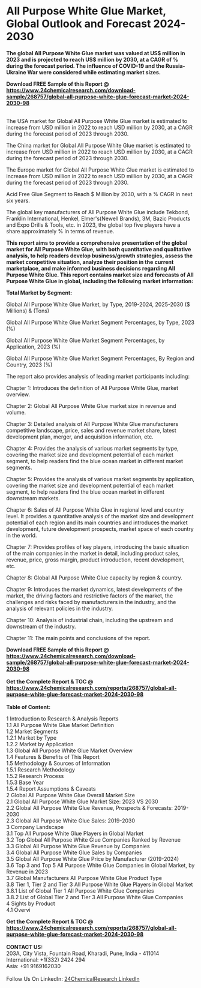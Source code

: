 <h1>All Purpose White Glue Market, Global Outlook and Forecast 2024-2030</h1><p><strong>The global All Purpose White Glue market was valued at US$ million in 2023 and is projected to reach US$ million by 2030, at a CAGR of % during the forecast period. The influence of COVID-19 and the Russia-Ukraine War were considered while estimating market sizes.</strong></p><p>
</p><p></p><div><b>Download FREE Sample of this Report @ 
            <a href="https://www.24chemicalresearch.com/download-sample/268757/global-all-purpose-white-glue-forecast-market-2024-2030-98">
            https://www.24chemicalresearch.com/download-sample/268757/global-all-purpose-white-glue-forecast-market-2024-2030-98</a></b></div><br><p>
</p><p>The USA market for Global All Purpose White Glue market is estimated to increase from USD million in 2022 to reach USD million by 2030, at a CAGR during the forecast period of 2023 through 2030.</p><p>
</p><p>The China market for Global All Purpose White Glue market is estimated to increase from USD million in 2022 to reach USD million by 2030, at a CAGR during the forecast period of 2023 through 2030.</p><p>
</p><p>The Europe market for Global All Purpose White Glue market is estimated to increase from USD million in 2022 to reach USD million by 2030, at a CAGR during the forecast period of 2023 through 2030.</p><p>
Acid Free Glue Segment to Reach $ Million by 2030, with a % CAGR in next six years.</p><p>
The global key manufacturers of All Purpose White Glue include Tekbond, Franklin International, Henkel, Elmer's(Newell Brands), 3M, Bazic Products and Expo Drills &amp; Tools, etc. in 2023, the global top five players have a share approximately % in terms of revenue.</p><p>
<strong>This report aims to provide a comprehensive presentation of the global market for All Purpose White Glue, with both quantitative and qualitative analysis, to help readers develop business/growth strategies, assess the market competitive situation, analyze their position in the</strong> <strong>current marketplace, and make informed business decisions regarding All Purpose White Glue. This report contains market size and forecasts of All Purpose White Glue in global, including the following market information:</strong></p><p>
</p><p>
<strong>Total Market by Segment:</strong></p><p>
Global All Purpose White Glue Market, by Type, 2019-2024, 2025-2030 ($ Millions) &amp; (Tons)</p><p>
Global All Purpose White Glue Market Segment Percentages, by Type, 2023 (%)</p><p>
</p><p>
Global All Purpose White Glue Market Segment Percentages, by Application, 2023 (%)</p><p>
</p><p>
Global All Purpose White Glue Market Segment Percentages, By Region and Country, 2023 (%)</p><p>
</p><p>
</p><p></p><p>
The report also provides analysis of leading market participants including:</p><p>
</p><p>
</p><p>
Chapter 1: Introduces the definition of All Purpose White Glue, market overview.</p><p>
Chapter 2: Global All Purpose White Glue market size in revenue and volume.</p><p>
Chapter 3: Detailed analysis of All Purpose White Glue manufacturers competitive landscape, price, sales and revenue market share, latest development plan, merger, and acquisition information, etc.</p><p>
Chapter 4: Provides the analysis of various market segments by type, covering the market size and development potential of each market segment, to help readers find the blue ocean market in different market segments.</p><p>
Chapter 5: Provides the analysis of various market segments by application, covering the market size and development potential of each market segment, to help readers find the blue ocean market in different downstream markets.</p><p>
Chapter 6: Sales of All Purpose White Glue in regional level and country level. It provides a quantitative analysis of the market size and development potential of each region and its main countries and introduces the market development, future development prospects, market space of each country in the world.</p><p>
Chapter 7: Provides profiles of key players, introducing the basic situation of the main companies in the market in detail, including product sales, revenue, price, gross margin, product introduction, recent development, etc.</p><p>
Chapter 8: Global All Purpose White Glue capacity by region &amp; country.</p><p>
Chapter 9: Introduces the market dynamics, latest developments of the market, the driving factors and restrictive factors of the market, the challenges and risks faced by manufacturers in the industry, and the analysis of relevant policies in the industry.</p><p>
Chapter 10: Analysis of industrial chain, including the upstream and downstream of the industry.</p><p>
Chapter 11: The main points and conclusions of the report.</p><div><b>Download FREE Sample of this Report @ 
            <a href="https://www.24chemicalresearch.com/download-sample/268757/global-all-purpose-white-glue-forecast-market-2024-2030-98">
            https://www.24chemicalresearch.com/download-sample/268757/global-all-purpose-white-glue-forecast-market-2024-2030-98</a></b></div><br><div><b>Get the Complete Report & TOC @ 
            <a href="https://www.24chemicalresearch.com/reports/268757/global-all-purpose-white-glue-forecast-market-2024-2030-98">
            https://www.24chemicalresearch.com/reports/268757/global-all-purpose-white-glue-forecast-market-2024-2030-98</a></b></div><br>
            <b>Table of Content:</b><p>1 Introduction to Research & Analysis Reports<br />
    1.1 All Purpose White Glue Market Definition<br />
    1.2 Market Segments<br />
        1.2.1 Market by Type<br />
        1.2.2 Market by Application<br />
    1.3 Global All Purpose White Glue Market Overview<br />
    1.4 Features & Benefits of This Report<br />
    1.5 Methodology & Sources of Information<br />
        1.5.1 Research Methodology<br />
        1.5.2 Research Process<br />
        1.5.3 Base Year<br />
        1.5.4 Report Assumptions & Caveats<br />
2 Global All Purpose White Glue Overall Market Size<br />
    2.1 Global All Purpose White Glue Market Size: 2023 VS 2030<br />
    2.2 Global All Purpose White Glue Revenue, Prospects & Forecasts: 2019-2030<br />
    2.3 Global All Purpose White Glue Sales: 2019-2030<br />
3 Company Landscape<br />
    3.1 Top All Purpose White Glue Players in Global Market<br />
    3.2 Top Global All Purpose White Glue Companies Ranked by Revenue<br />
    3.3 Global All Purpose White Glue Revenue by Companies<br />
    3.4 Global All Purpose White Glue Sales by Companies<br />
    3.5 Global All Purpose White Glue Price by Manufacturer (2019-2024)<br />
    3.6 Top 3 and Top 5 All Purpose White Glue Companies in Global Market, by Revenue in 2023<br />
    3.7 Global Manufacturers All Purpose White Glue Product Type<br />
    3.8 Tier 1, Tier 2 and Tier 3 All Purpose White Glue Players in Global Market<br />
        3.8.1 List of Global Tier 1 All Purpose White Glue Companies<br />
        3.8.2 List of Global Tier 2 and Tier 3 All Purpose White Glue Companies<br />
4 Sights by Product<br />
    4.1 Overvi</p><div><b>Get the Complete Report & TOC @ 
            <a href="https://www.24chemicalresearch.com/reports/268757/global-all-purpose-white-glue-forecast-market-2024-2030-98">
            https://www.24chemicalresearch.com/reports/268757/global-all-purpose-white-glue-forecast-market-2024-2030-98</a></b></div><br><b>CONTACT US:</b><br>
            203A, City Vista, Fountain Road, Kharadi, Pune, India - 411014<br>
            International: +1(332) 2424 294<br>
            Asia: +91 9169162030 <br><br>
            Follow Us On LinkedIn: <a href="https://www.linkedin.com/company/24chemicalresearch/">24ChemicalResearch LinkedIn</a>